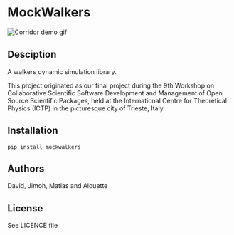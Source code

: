 # MockWalkers

![Corridor demo gif](https://github.com/matiassimon/mockwalkers/raw/develop/examples/corridor.gif)

## Desciption

A walkers dynamic simulation library.

This project originated as our final project during the 9th Workshop on Collaborative Scientific Software Development and Management of Open Source Scientific Packages, held at the International Centre for Theoretical Physics (ICTP) in the picturesque city of Trieste, Italy.

## Installation

```
pip install mockwalkers
```

## Authors

David, Jimoh, Matias and Alouette

## License

See LICENCE file